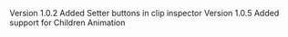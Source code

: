 Version 1.0.2
Added Setter buttons in clip inspector
Version 1.0.5
Added support for Children Animation